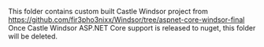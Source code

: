 This folder contains custom built Castle Windsor project from https://github.com/fir3pho3nixx/Windsor/tree/aspnet-core-windsor-final
Once Castle Windsor ASP.NET Core support is released to nuget, this folder will be deleted.